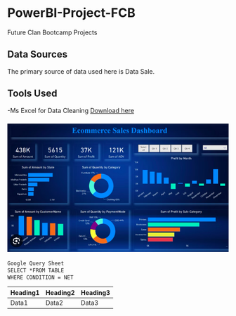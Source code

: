 # PowerBI-Project-FCB
Future Clan Bootcamp Projects

## Data Sources
The primary source of data used here is Data Sale.

## Tools Used
-Ms Excel for Data Cleaning [Download here](https://microsft.com)

![](dashboard.png)

```
Google Query Sheet
SELECT *FROM TABLE
WHERE CONDITION = NET
```
| Heading1 | Heading2 | Heading3 |
|----------|----------|----------|
| Data1    | Data2    | Data3    |
